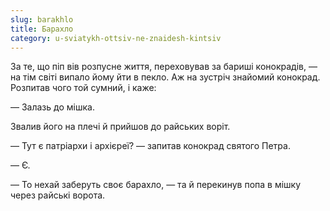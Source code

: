```yaml
---
slug: barakhlo
title: Барахло
category: u-sviatykh-ottsiv-ne-znaidesh-kintsiv
---
```

За те, що піп вів розпусне життя, переховував за бариші конокрадів, — на тім світі випало йому йти в пекло. Аж на зустріч знайомий конокрад. Розпитав чого той сумний, і каже:

— Залазь до мішка.

Звалив його на плечі й прийшов до райських воріт.

— Тут є патріархи і архієреї? — запитав конокрад святого Петра.

— Є.

— То нехай заберуть своє барахло, — та й перекинув попа в мішку через райські ворота.
